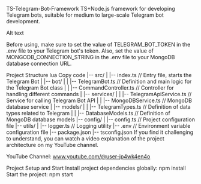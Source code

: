 TS-Telegram-Bot-Framework
TS+Node.js framework for developing Telegram bots, suitable for medium to large-scale Telegram bot development.

Alt text

Before using, make sure to set the value of TELEGRAM_BOT_TOKEN in the .env file to your Telegram bot's token. Also, set the value of MONGODB_CONNECTION_STRING in the .env file to your MongoDB database connection URL.

Project Structure
lua
Copy code
|-- src/
| |-- index.ts // Entry file, starts the Telegram Bot
| |-- bot/
| | |-- TelegramBot.ts // Definition and main logic for the Telegram Bot class
| | |-- CommandController.ts // Controller for handling different commands
| |-- services/
| | |-- TelegramApiService.ts // Service for calling Telegram Bot API
| | |-- MongoDBService.ts // MongoDB database service
| |-- models/
| | |-- TelegramTypes.ts // Definition of data types related to Telegram
| | |-- DatabaseModels.ts // Definition of MongoDB database models
|-- config/
| |-- config.ts // Project configuration file
|-- utils/
| |-- logger.ts // Logging utility
|-- .env // Environment variable configuration file
|-- package.json
|-- tsconfig.json
If you find it challenging to understand, you can watch a video explanation of the project architecture on my YouTube channel.

YouTube Channel: www.youtube.com/@user-jp4wk4en4o

Project Setup and Start
Install project dependencies globally: npm install
Start the project: npm start
